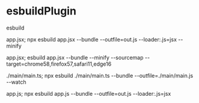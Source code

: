 # esbuildPlugin
esbuild


app.jsx;
npx esbuild app.jsx  --bundle --outfile=out.js --loader:.js=jsx  --minify

app.jsx;
esbuild app.jsx --bundle --minify --sourcemap --target=chrome58,firefox57,safari11,edge16


./main/main.ts;
npx esbuild ./main/main.ts  --bundle --outfile=./main/main.js --watch



app.js;
npx esbuild app.js  --bundle --outfile=out.js --loader:.js=jsx



